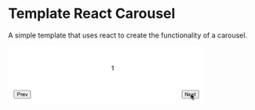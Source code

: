 # Template React Carousel

A simple template that uses react to create the functionality of a carousel.

<img src="https://raw.githubusercontent.com/danieldbird/template-react-carousel/main/demo-min.gif" width=400 alt="Project">
